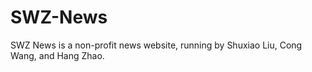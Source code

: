# SWZ-News
SWZ News is a non-profit news website, running by Shuxiao Liu, Cong Wang, and Hang Zhao.
